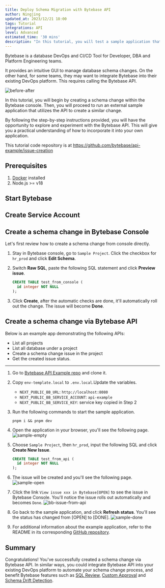 ```yaml
---
title: Deploy Schema Migration with Bytebase API
author: Ningjing
updated_at: 2023/12/21 18:00
tags: Tutorial
integrations: API
level: Advanced
estimated_time: '30 mins'
description: "In this tutorial, you will test a sample application that utilizes the Bytebase API to create a change. By following the instructions, you'll gain hands-on experience in running the application and initiating a change using the Bytebase API."
---
```


Bytebase is a database DevOps and CI/CD Tool for Developer, DBA and Platform Engineering teams.

It provides an intuitive GUI to manage database schema changes. On the other hand, for some teams,
they may want to integrate Bytebase into their existing DevOps platform. This requires calling the
Bytebase API.

![before-after](/content/docs/tutorials/api-issue/before-after.webp)

In this tutorial, you will begin by creating a schema change within the Bytebase console. Then, you will proceed to run an external sample application that utilizes the API to create a similar change.

By following the step-by-step instructions provided, you will have the opportunity to explore and experiment with the Bytebase API. This will give you a practical understanding of how to incorporate it into your own application.

<HintBlock type="info">

This tutorial code repository is at https://github.com/bytebase/api-example/issue-creation

</HintBlock>

## Prerequisites

1. [Docker](https://www.docker.com/) installed
2. Node.js >= v18

## Start Bytebase

<IncludeBlock url="/docs/share/tutorials/start-bytebase"></IncludeBlock>

## Create Service Account

<IncludeBlock url="/docs/share/tutorials/create-service-account"></IncludeBlock>

## Create a schema change in Bytebase Console

Let's first review how to create a schema change from console directly.

1. Stay in Bytebase console, go to `Sample Project`. Click the checkbox for `hr_prod` and click **Edit Schema**.

1. Switch **Raw SQL**, paste the following SQL statement and click **Preview issue**.

   ```sql
   CREATE TABLE test_from_console (
     id integer NOT NULL
   );
   ```

1. Click **Create**, after the automatic checks are done, it'll automatically roll out the change. The issue will become **Done**.

## Create a schema change via Bytebase API

Below is an example app demonstrating the following APIs:

- List all projects
- List all database under a project
- Create a schema change issue in the project
- Get the created issue status.

---

1. Go to [Bytebase API Example
   repo](https://github.com/bytebase/api-example) and clone it.

1. Copy `env-template.local` to `.env.local`.Update the variables.

   - `NEXT_PUBLIC_BB_URL`: `http://localhost:8080`
   - `NEXT_PUBLIC_BB_SERVICE_ACCOUNT`: `api-example`
   - `NEXT_PUBLIC_BB_SERVICE_KEY`: service key copied in Step 2

1. Run the following commands to start the sample application.

   ```text
   pnpm i && pnpm dev
   ```

1. Open the application in your browser, you'll see the following page.
   ![sample-empty](/content/docs/tutorials/api-issue/sample-empty.webp)

1. Choose `Sample Project`, then `hr_prod`, input the following SQL and click **Create New Issue**.

   ```sql
   CREATE TABLE test_from_api (
     id integer NOT NULL
   );
   ```

1. The issue will be created and you'll see the following page.
   ![sample-open](/content/docs/tutorials/api-issue/sample-open.webp)

1. Click the link `View issue xxx in Bytebase[OPEN]` to see the issue in Bytebase Console. You'll notice the issue rolls out automatically and becomes `Done`.
   ![bb-issue-from-api](/content/docs/tutorials/api-issue/bb-issue-from-api.webp)

1. Go back to the sample application, and click **Refresh status**. You'll see the status has changed from [OPEN] to [DONE].
   ![sample-done](/content/docs/tutorials/api-issue/sample-done.webp)

1. For additional information about the example application, refer to the README in its corresponding [GitHub repository](https://github.com/bytebase/api-example/).

## Summary

Congratulations! You've successfully created a schema change via Bytebase API. In similar ways, you could integrate Bytebase API into your existing DevOps platform to automate your schema change process, and benefit Bytebase features such as [SQL Review](/docs/sql-review/overview/), [Custom Approval](/docs/administration/custom-approval/) and [Schema Drift Detection](/docs/change-database/drift-detection/).
